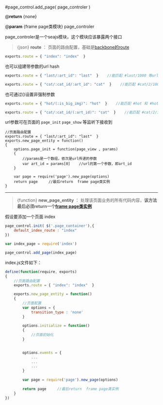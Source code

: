 #page_control.add_page( page_controler )

@**return** {none}

@**param** {frame page类模块} page_controler

page_controler是一个seajs模块，这个模块应该暴露两个接口

>{json} **route** ： 页面的路由配置，基础是[backbone的route][1]

```javascript
exports.route = { "index": "index"  }
```
也可以组建带参数的url hash
```javascript
exports.route = { "last/:art_id": "last"  }    //能匹配 #last/1000 等url hash

exports.route = { "cat/:cat_id/:art_id": "cat"  }    //能匹配 #cat/2/1000 等url hash
```

也可通过()设置非强制参数
```javascript
exports.route = { "hot/(:is_big_img)": "hot"  }    //能匹配 #hot 和 #hot/true

exports.route = { "cat/:cat_id/(:art_id)": "cat"  }    //能匹配 #cat/2/1000 和 #cat/2
```

url参数可在页面的 `page_init` `page_show` 等监听下接收到

```
//页面路由配置
exports.route = { "last/:art_id": "last"  }
exports.new_page_entity = function()
{
	options.page_init = function(page_view , params)
	{
        //params是一个数组，依次是url传递的参数
	    var art_id = params[0]    //url的第一个参数，即art_id
	}

	var page = require('page').new_page(options)
	return page     //最后return  frame page类实例
} 
```

----------

>{function} **new_page_entity** ： 处理该页面业务的所有代码内容，**该方法最后必须return一个[frame page类实例][2]**

假设要添加一个页面 index
```javascript
page_control.init( $('.page_container'),{
	default_index_route : "index"
})

var index_page = require('index')

page_control.add_page(index_page)
```

index.js文件如下：
```javascript
define(function(require, exports)
{
	//页面路由配置
	exports.route = { "index": "index"  }

	exports.new_page_entity = function()
	{
		//页面配置
		var options = {
			transition_type : 'none'
		}
		
		options.initialize = function()
		{
			//页面初始化
		}

		
		options.events = {
			...
			...
			...
		}
		     
		var page = require('page').new_page(options)
		
		return page		//最后return  frame page类实例
	}	
})
```

  [1]: http://www.css88.com/doc/backbone/#Router
  [2]: https://www.zybuluo.com/mansonchor/note/5894